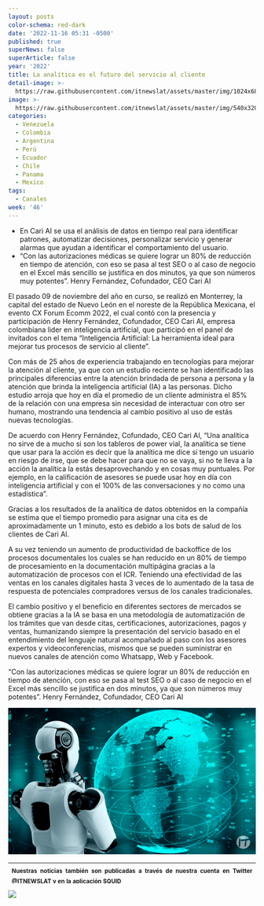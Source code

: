 ```yaml
---
layout: posts
color-schema: red-dark
date: '2022-11-16 05:31 -0500'
published: true
superNews: false
superArticle: false
year: '2022'
title: La analítica es el futuro del servicio al cliente
detail-image: >-
  https://raw.githubusercontent.com/itnewslat/assets/master/img/1024x680/mundo-AI-g.jpg
image: >-
  https://raw.githubusercontent.com/itnewslat/assets/master/img/540x320/mundo-AI-p.jpg
categories:
  - Venezuela
  - Colombia
  - Argentina
  - Perú
  - Ecuador
  - Chile
  - Panama
  - Mexico
tags:
  - Canales
week: '46'
---
```

- En Cari AI se usa el análisis de datos en tiempo real para identificar patrones, automatizar decisiones, personalizar servicio y generar alarmas que ayudan a identificar el comportamiento del usuario.
- “Con las autorizaciones médicas se quiere lograr un 80% de reducción en tiempo de atención, con eso se pasa al test SEO o al caso de negocio en el Excel más sencillo se justifica en dos minutos, ya que son números muy potentes”. Henry Fernández, Cofundador, CEO Cari AI

El pasado 09 de noviembre del año en curso, se realizó en Monterrey, la capital del estado de Nuevo León en el noreste de la República Mexicana, el evento CX Forum Ecomm 2022, el cual contó con la presencia y participación de Henry Fernández, Cofundador, CEO Cari AI, empresa colombiana lider en inteligencia artificial, que participó en el panel de invitados con el tema “Inteligencia Artificial: La herramienta ideal para mejorar tus procesos de servicio al cliente”. 

Con más de 25 años de experiencia trabajando en tecnologías para mejorar la atención al cliente, ya que con un estudio reciente se han identificado las principales diferencias entre la atención brindada de persona a persona y la atención que brinda la inteligencia artificial (IA) a las personas. Dicho estudio arroja que hoy en día el promedio de un cliente administra el 85% de la relación con una empresa sin necesidad de interactuar con otro ser humano, mostrando una tendencia al cambio positivo al uso de estás nuevas tecnologías.

De acuerdo con Henry Fernández, Cofundado, CEO Cari AI, “Una analítica no sirve de a mucho si son los tableros de power vial, la analítica se tiene que usar para la acción es decir que la analítica me dice si tengo un usuario en riesgo de irse, que se debe hacer para que no se vaya, si no te lleva a la acción la analítica la estás desaprovechando y en cosas muy puntuales. Por ejemplo, en la calificación de asesores se puede usar hoy en día con inteligencia artificial y con el 100% de las conversaciones y no como una estadística”.   

Gracias a los resultados de la analítica de datos obtenidos en la compañía se estima que el tiempo promedio para asignar una cita es de aproximadamente un 1 minuto, esto es debido a los bots de salud de los clientes de Cari AI. 

A su vez teniendo un aumento de productividad de backoffice de los procesos documentales los cuales se han reducido en un 80% de tiempo de procesamiento en la documentación multipágina gracias a la automatización de procesos con el ICR. Teniendo una efectividad de las ventas en los canales digitales hasta 3 veces de lo aumentado de la tasa de respuesta de potenciales compradores versus de los canales tradicionales. 

El cambio positivo y el beneficio en diferentes sectores de mercados se obtiene gracias a la IA se basa en una metodología de automatización de los trámites que van desde citas, certificaciones, autorizaciones, pagos y ventas, humanizando siempre la presentación del servicio basado en el entendimiento del lenguaje natural acompañado al paso con los asesores expertos y videoconferencias, mismos que se pueden suministrar en nuevos canales de atención como Whatsapp, Web y Facebook. 

“Con las autorizaciones médicas se quiere lograr un 80% de reducción en tiempo de atención, con eso se pasa al test SEO o al caso de negocio en el Excel más sencillo se justifica en dos minutos, ya que son números muy potentes”.   Henry Fernández, Cofundador, CEO Cari AI 

![](https://raw.githubusercontent.com/itnewslat/assets/master/img/540x320/mundo-AI-p.jpg)

<table style="height: 42px;" width="569">
<tbody>
<tr>
<td style="text-align: justify;"><sub><strong>Nuestras noticias también son publicadas a través de nuestra cuenta en Twitter <a href="https://twitter.com/itnewslat?lang=es">@ITNEWSLAT</a> y en la aplicación <a href="https://squidapp.co/en/">SQUID</a></strong></sub></td>
</tr>
</tbody>
</table>

<img src="https://tracker.metricool.com/c3po.jpg?hash=56f88a41e39ab42c063cc51676587a04"/>